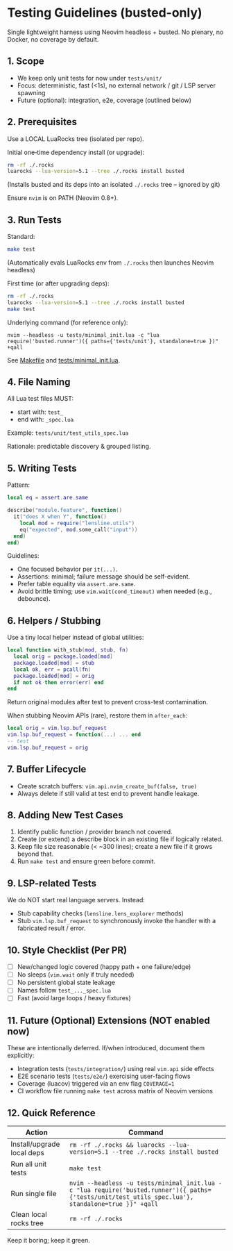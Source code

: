 # Testing Guidelines (busted-only)

Single lightweight harness using Neovim headless + busted. No plenary, no Docker, no coverage by default.

## 1. Scope
- We keep only unit tests for now under `tests/unit/`
- Focus: deterministic, fast (<1s), no external network / git / LSP server spawning
- Future (optional): integration, e2e, coverage (outlined below)

## 2. Prerequisites
Use a LOCAL LuaRocks tree (isolated per repo).

Initial one‑time dependency install (or upgrade):
```bash
rm -rf ./.rocks
luarocks --lua-version=5.1 --tree ./.rocks install busted
```
(Installs busted and its deps into an isolated `./.rocks` tree – ignored by git)

Ensure `nvim` is on PATH (Neovim 0.8+).

## 3. Run Tests
Standard:
```bash
make test
```
(Automatically evals LuaRocks env from `./.rocks` then launches Neovim headless)

First time (or after upgrading deps):
```bash
rm -rf ./.rocks
luarocks --lua-version=5.1 --tree ./.rocks install busted
make test
```

Underlying command (for reference only):
```
nvim --headless -u tests/minimal_init.lua -c "lua require('busted.runner')({ paths={'tests/unit'}, standalone=true })" +qall
```
See [Makefile](Makefile:1) and [tests/minimal_init.lua](tests/minimal_init.lua:1).

## 4. File Naming
All Lua test files MUST:
- start with: `test_`
- end with: `_spec.lua`

Example: `tests/unit/test_utils_spec.lua`

Rationale: predictable discovery & grouped listing.

## 5. Writing Tests
Pattern:
```lua
local eq = assert.are.same

describe("module.feature", function()
  it("does X when Y", function()
    local mod = require("lensline.utils")
    eq("expected", mod.some_call("input"))
  end)
end)
```

Guidelines:
- One focused behavior per `it(...)`.
- Assertions: minimal; failure message should be self-evident.
- Prefer table equality via `assert.are.same`.
- Avoid brittle timing; use `vim.wait(cond_timeout)` when needed (e.g., debounce).

## 6. Helpers / Stubbing
Use a tiny local helper instead of global utilities:
```lua
local function with_stub(mod, stub, fn)
  local orig = package.loaded[mod]
  package.loaded[mod] = stub
  local ok, err = pcall(fn)
  package.loaded[mod] = orig
  if not ok then error(err) end
end
```
Return original modules after test to prevent cross-test contamination.

When stubbing Neovim APIs (rare), restore them in `after_each`:
```lua
local orig = vim.lsp.buf_request
vim.lsp.buf_request = function(...) ... end
-- test
vim.lsp.buf_request = orig
```

## 7. Buffer Lifecycle
- Create scratch buffers: `vim.api.nvim_create_buf(false, true)`
- Always delete if still valid at test end to prevent handle leakage.

## 8. Adding New Test Cases
1. Identify public function / provider branch not covered.
2. Create (or extend) a describe block in an existing file if logically related.
3. Keep file size reasonable (< ~300 lines); create a new file if it grows beyond that.
4. Run `make test` and ensure green before commit.

## 9. LSP-related Tests
We do NOT start real language servers. Instead:
- Stub capability checks (`lensline.lens_explorer` methods)
- Stub `vim.lsp.buf_request` to synchronously invoke the handler with a fabricated result / error.

## 10. Style Checklist (Per PR)
- [ ] New/changed logic covered (happy path + one failure/edge)
- [ ] No sleeps (`vim.wait` only if truly needed)
- [ ] No persistent global state leakage
- [ ] Names follow `test_..._spec.lua`
- [ ] Fast (avoid large loops / heavy fixtures)

## 11. Future (Optional) Extensions (NOT enabled now)
These are intentionally deferred. If/when introduced, document them explicitly:
- Integration tests (`tests/integration/`) using real `vim.api` side effects
- E2E scenario tests (`tests/e2e/`) exercising user-facing flows
- Coverage (luacov) triggered via an env flag `COVERAGE=1`
- CI workflow file running `make test` across matrix of Neovim versions

## 12. Quick Reference
| Action | Command |
|--------|---------|
| Install/upgrade local deps | `rm -rf ./.rocks && luarocks --lua-version=5.1 --tree ./.rocks install busted` |
| Run all unit tests | `make test` |
| Run single file | `nvim --headless -u tests/minimal_init.lua -c "lua require('busted.runner')({ paths={'tests/unit/test_utils_spec.lua'}, standalone=true })" +qall` |
| Clean local rocks tree | `rm -rf ./.rocks` |

Keep it boring; keep it green.
